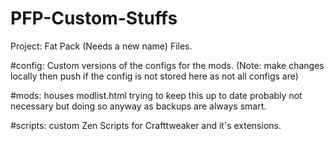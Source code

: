 # PFP-Custom-Stuffs

Project: Fat Pack (Needs a new name) Files. 

#config:
Custom versions of the configs for the mods. (Note: make changes locally then push if the config is not stored here as not all configs are)

#mods:
houses modlist.html trying to keep this up to date probably not necessary but doing so anyway as backups are always smart.

#scripts:
custom Zen Scripts for Crafttweaker and it's extensions.
